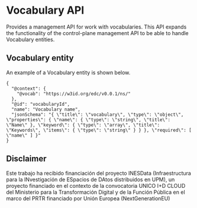 # Vocabulary API

Provides a management API for work with vocabularies. This API expands the functionality of the control-plane management API to be able to handle Vocabulary entities.


## Vocabulary entity

An example of a Vocabulary entity is shown below.

```
{
  "@context": {
    "@vocab": "https://w3id.org/edc/v0.0.1/ns/"
  },
  "@id": "vocabularyId",
  "name": "Vocabulary name",
  "jsonSchema": "{ \"title\": \"vocabulary\", \"type\": \"object\", \"properties\": { \"name\": { \"type\": \"string\", \"title\": \"Name\" }, \"keyword\": { \"type\": \"array\", \"title\": \"Keywords\", \"items\": { \"type\": \"string\" } } }, \"required\": [ \"name\" ] }"
}
```

## Disclaimer

Este trabajo ha recibido financiación del proyecto INESData (Infraestructura para la INvestigación de ESpacios de DAtos distribuidos en UPM), un proyecto financiado en el contexto de la convocatoria UNICO I+D CLOUD del Ministerio para la Transformación Digital y de la Función Pública en el marco del PRTR financiado por Unión Europea (NextGenerationEU)